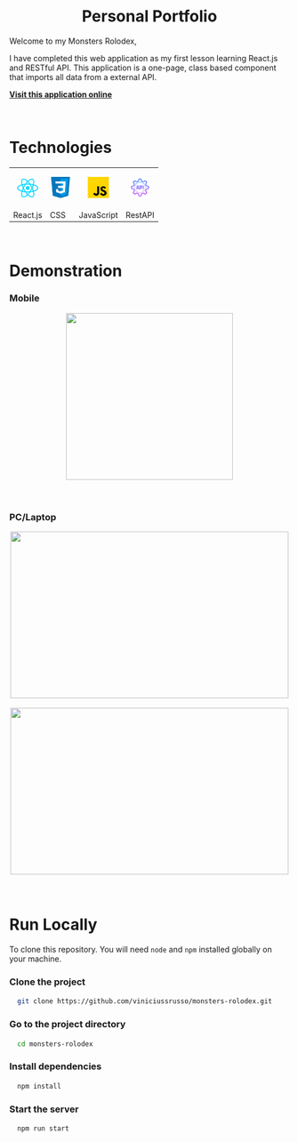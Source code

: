 <h1 align="center">Personal Portfolio</h1>

Welcome to my Monsters Rolodex,

I have completed this web application as my first lesson learning React.js and RESTful API. 
This application is a one-page, class based component that imports all data from a external API. 



[**Visit this application online**](https://viniciussrusso.github.io/monsters-rolodex/)

<br>

# Technologies


<table border="0">
  <tr>
    <td>
      <p align="center">
        <img align="center"height="38" width="38" src="https://github.com/viniciussrusso/monsters-rolodex/blob/main/src/assets/react.png">
      </p>
    </td>  
    <td>  
      <p align="center">
        <img height="38" width="38" src="https://github.com/viniciussrusso/monsters-rolodex/blob/main/src/assets/css.png">
      </p> 
    </td>  
    <td>
      <p align="center">
        <img height="38" width="38" src="https://github.com/viniciussrusso/monsters-rolodex/blob/main/src/assets/javascript.png">
      </p>
    </td>
    <td>
      <p align="center">
        <img height="38" width="38" src="https://github.com/viniciussrusso/monsters-rolodex/blob/main/src/assets/restapi.png">
      </p>
    </td>
  </tr>
  <tr>
    <td>
      React.js
    </td>  
    <td>   
      CSS
    </td>  
    <td>
      JavaScript
    </td>
    <td>
      RestAPI
    </td>
  </tr>
</table>

<br>

# Demonstration 

### Mobile

<p align="center">
  <img height="300" width="300" src="https://github.com/viniciussrusso/react-portfolio/blob/main/src/assets/readme/mobile-app.png">
</p>


<br>

### PC/Laptop
<p align="center">
  <img height="300" width="500" src="https://github.com/viniciussrusso/react-portfolio/blob/main/src/assets/readme/pc1.png">
</p>
<p align="center">
  <img height="300" width="500" src="https://github.com/viniciussrusso/react-portfolio/blob/main/src/assets/readme/pc2.png">
</p>

<br>


# Run Locally

To clone this repository. You will need `node` and `npm` installed globally on your machine.  


### Clone the project

```bash
  git clone https://github.com/viniciussrusso/monsters-rolodex.git
```

### Go to the project directory

```bash
  cd monsters-rolodex
```

### Install dependencies

```bash
  npm install
```

### Start the server

```bash
  npm run start
```


